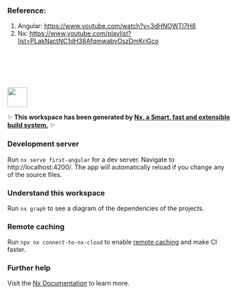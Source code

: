 ### Reference:
1. Angular: https://www.youtube.com/watch?v=3dHNOWTI7H8  
2. Nx: https://www.youtube.com/playlist?list=PLakNactNC1dH38AfqmwabvOszDmKriGco


<br>
<br>
<br>
<br>

<a alt="Nx logo" href="https://nx.dev" target="_blank" rel="noreferrer"><img src="https://raw.githubusercontent.com/nrwl/nx/master/images/nx-logo.png" width="45"></a>

✨ **This workspace has been generated by [Nx, a Smart, fast and extensible build system.](https://nx.dev)** ✨

### Development server

Run `nx serve first-angular` for a dev server. Navigate to http://localhost:4200/. The app will automatically reload if you change any of the source files.

### Understand this workspace

Run `nx graph` to see a diagram of the dependencies of the projects.

### Remote caching

Run `npx nx connect-to-nx-cloud` to enable [remote caching](https://nx.app) and make CI faster.

### Further help

Visit the [Nx Documentation](https://nx.dev) to learn more.

